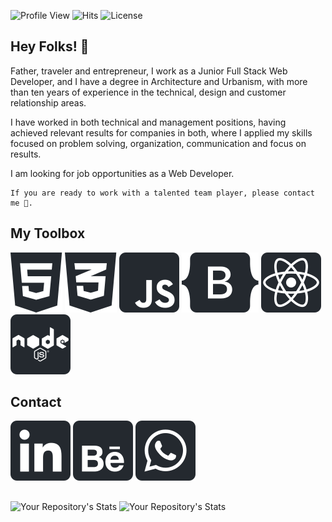 
![Profile View](https://komarev.com/ghpvc/?username=Ftarganski&color=brightgreen&style=flat) ![Hits](https://hits.seeyoufarm.com/api/count/incr/badge.svg?url=https%3A%2F%2Fgithub.com%2Fftarganski1212%2Fhit-counter) ![License](https://img.shields.io/github/license/Ftarganski/github-profile-views-counter.svg?style=flat&color=brightgreen)

## Hey Folks! 👋                                

Father, traveler and entrepreneur, I work as a Junior Full Stack Web Developer, and I have a degree in Architecture and Urbanism, with more than ten years of experience in the technical, design and customer relationship areas.

I have worked in both technical and management positions, having achieved relevant results for companies in both, where I applied my skills focused on problem solving, organization, communication and focus on results.

I am looking for job opportunities as a Web Developer.

```
If you are ready to work with a talented team player, please contact me 💬.
```

## My Toolbox
![](html.svg)
![](css.svg)
![](javascript.svg)
![](bootstrap.svg)
![](react.svg)
![](node.svg)

## Contact
[![](linkedin2.svg)](https://www.linkedin.com/in/targanski) [![](behance2.svg)](https://www.behance.net/ftarganski) [![](whatsapp2.svg)](https://api.whatsapp.com/send?phone=5548988222992)

##
![Your Repository's Stats](https://github-readme-stats.vercel.app/api?username=Ftarganski&show_icons=true&theme=react&include_all_commits=true&count_private=true&hide=issues) ![Your Repository's Stats](https://github-readme-stats.vercel.app/api/top-langs/?username=Ftarganski&layout=compact&langs_count=6&theme=react)


<!--
Here are some ideas to get you started:
- 🔭 I’m currently working on ...
- 🌱 I’m currently learning ...
- 👯 I’m looking to collaborate on ...
- 🤔 I’m looking for help with ...
- 💬 Ask me about ...
- 📫 How to reach me: ...
- 😄 Pronouns: ...
- ⚡ Fun fact: ...

Ideias:
![teste](https://github-profile-summary-cards.vercel.app/api/cards/profile-details?username=ftarganski)
![Issues](https://img.shields.io/github/issues-pr/ftarganski/github-readme-stats?color=0088ff)
![Issues](https://img.shields.io/github/issues/ftarganski/github-readme-stats?color=0088ff)
![Codecov](https://codecov.io/gh/ftarganski/github-readme-stats/branch/master/graph/badge.svg)

![Profile last updated](https://img.shields.io/github/last-commit/ftarganski/ftarganski/master?label=Last%20Updated&style=flat)

 -->
